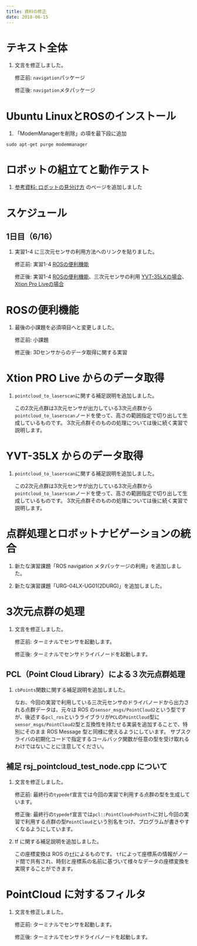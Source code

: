 ```yaml
---
title: 資料の修正
date: 2018-06-15
---
```

# テキスト全体
1. 文言を修正しました。

    修正前: `navigation`パッケージ

    修正後: `navigation`メタパッケージ
    
# Ubuntu LinuxとROSのインストール
1.  「ModemManagerを削除」の項を最下段に追加

```shell
sudo apt-get purge modemmanager
```

# ロボットの組立てと動作テスト
1. [参考資料: ロボットの見分け方](robot_models) のページを追加しました

# スケジュール
## 1日目（6/16）
1. 実習1-4 に三次元センサの利用方法へのリンクを貼りました。

    修正前: 実習1-4 [ROSの便利機能](ros_useful_stuff.html)

    修正後: 実習1-4 [ROSの便利機能](ros_useful_stuff.html)、三次元センサの利用 [YVT-35LXの場合](ros_3durg.html)、[Xtion Pro Liveの場合](ros_xtion.html)

# ROSの便利機能
1. 最後の小課題を必須項目へと変更しました。

    修正前: 小課題

    修正後: 3Dセンサからのデータ取得に関する実習

# Xtion PRO Live からのデータ取得
1. `pointcloud_to_laserscan`に関する補足説明を追加しました。

    この2次元点群は3次元センサが出力している3次元点群から`pointcloud_to_laserscan`ノードを使って、高さの範囲指定で切り出して生成しているものです。
    3次元点群そのものの処理については後に続く実習で説明します。

# YVT-35LX からのデータ取得
1. `pointcloud_to_laserscan`に関する補足説明を追加しました。

    この2次元点群は3次元センサが出力している3次元点群から`pointcloud_to_laserscan`ノードを使って、高さの範囲指定で切り出して生成しているものです。
    3次元点群そのものの処理については後に続く実習で説明します。

# 点群処理とロボットナビゲーションの統合
1. 新たな演習課題「ROS navigation メタパッケージの利用」を追加しました。

1. 新たな演習課題「URG-04LX-UG01(2DURG)」を追加しました。

# 3次元点群の処理

1. 文言を修正しました。

    修正前: ターミナルでセンサを起動します。

    修正後: ターミナルでセンサドライバノードを起動します。

## PCL（Point Cloud Library）による３次元点群処理

1. `cbPoints`関数に関する補足説明を追加しました。

    なお、今回の実習で利用している三次元センサのドライバノードから出力される点群データは、元々は ROS の`sensor_msgs/PointCloud2`という型ですが、後述する`pcl_ros`というライブラリが`PCL`の`PointCloud`型に`sensor_msgs/PointCloud2`型と互換性を持たせる実装を追加することで、特別にそのまま ROS Message 型と同様に使えるようにしています。
    サブスクライバの初期化コードで指定するコールバック関数が任意の型を受け取れるわけではないことに注意してください。

## 補足 rsj_pointcloud_test_node.cpp について

1. 文言を修正しました。

    修正前: 最終行の`typedef`宣言では今回の実習で利用する点群の型を生成しています。

    修正後: 最終行の`typedef`宣言では`pcl::PointCloud<PointT>`に対し今回の実習で利用する点群の型`PointCloud`という別名をつけ、プログラムが書きやすくなるようにしています。

1. tf に関する補足説明を追加しました。

    この座標変換は ROS の[`tf`](http://wiki.ros.org/ja/tf)によるものです。
    `tf`によって座標系の情報がノード間で共有され、時刻と座標系の名前に基づいて様々なデータの座標変換を実現することができます。

# PointCloud に対するフィルタ

1. 文言を修正しました。

    修正前: ターミナルでセンサを起動します。

    修正後: ターミナルでセンサドライバノードを起動します。
